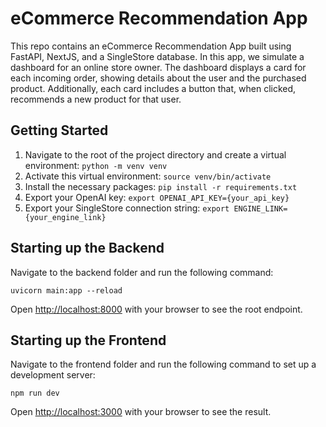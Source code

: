 # eCommerce Recommendation App
This repo contains an eCommerce Recommendation App built using FastAPI, NextJS, and a SingleStore database. In this app, we simulate a dashboard for an online store owner. The dashboard displays a card for each incoming order, showing details about the user and the purchased product. Additionally, each card includes a button that, when clicked, recommends a new product for that user. 





## Getting Started
1. Navigate to the root of the project directory and create a virtual environment: ```python -m venv venv```
2. Activate this virtual environment: ```source venv/bin/activate```
3. Install the necessary packages: ```pip install -r requirements.txt```
4. Export your OpenAI key: ```export OPENAI_API_KEY={your_api_key}```
5. Export your SingleStore connection string: ```export ENGINE_LINK={your_engine_link}```

## Starting up the Backend
Navigate to the backend folder and run the following command:

```uvicorn main:app --reload```

Open [http://localhost:8000](http://localhost:8000) with your browser to see the root endpoint.


## Starting up the Frontend
Navigate to the frontend folder and run the following command to set up a development server:

```npm run dev```

Open [http://localhost:3000](http://localhost:3000) with your browser to see the result.


